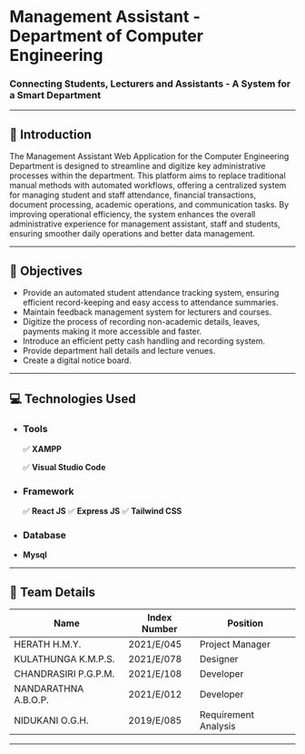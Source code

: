 # **Management Assistant - Department of Computer Engineering**
### Connecting Students, Lecturers and Assistants - A System for a Smart Department

---

## 📖 **Introduction**  
The Management Assistant Web Application for the Computer Engineering Department is designed to streamline and digitize key administrative processes within the department. This platform aims to replace traditional manual methods with automated workflows, offering a centralized system for managing student and staff attendance, financial transactions, document processing, academic operations, and communication tasks. By improving operational efficiency, the system enhances the overall administrative experience for management assistant, staff and students, ensuring smoother daily operations and better data management.

---

## 🌟 **Objectives**  
- Provide an automated student attendance tracking system, ensuring efficient record-keeping and easy access to attendance summaries.
- Maintain feedback management system for lecturers and courses.
- Digitize the process of recording non-academic details, leaves, payments making it more accessible and faster.
- Introduce an efficient petty cash handling and recording system.
- Provide department hall details and lecture venues.
- Create a digital notice board.

---

## 💻 **Technologies Used**  

- ### **Tools**  
   ✅ **XAMPP** 

   ✅ **Visual Studio Code**  

- ### **Framework**  
   ✅ **React JS**
   ✅ **Express JS**
   ✅ **Tailwind CSS**
- ### **Database**
- **Mysql**  


---

## 👥 **Team Details**  
| **Name**                  | **Index Number** |  **Position**          |
|---------------------------|------------------|------------------------|
| HERATH H.M.Y.             |    2021/E/045    |  Project Manager       |
| KULATHUNGA K.M.P.S.       |    2021/E/078    |  Designer              |
| CHANDRASIRI P.G.P.M.      |    2021/E/108    |  Developer             |
| NANDARATHNA A.B.O.P.      |    2021/E/012    |  Developer             |
| NIDUKANI O.G.H.           |    2019/E/085    |  Requirement Analysis  |

---
